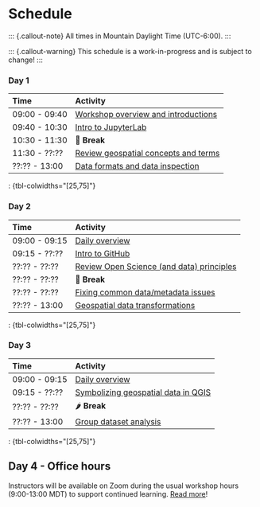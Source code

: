 # Schedule

::: {.callout-note}
All times in Mountain Daylight Time (UTC-6:00).
:::

::: {.callout-warning}
This schedule is a work-in-progress and is subject to change!
:::


### Day 1

| Time          | Activity         |
| :------------ | :--------------- |
| 09:00 - 09:40 | [Workshop overview and introductions](materials.md#day-1-overview) |
| 09:40 - 10:30 | [Intro to JupyterLab](materials.md#intro-to-jupyterlab) |
| 10:30 - 11:30 | 🥙 **Break** |
| 11:30 - ??:?? | [Review geospatial concepts and terms](materials.md#review-geospatial-concepts-and-terms) |
| ??:?? - 13:00 | [Data formats and data inspection](materials.md#data-formats-and-data-inspection) |

: {tbl-colwidths="[25,75]"}


### Day 2

| Time          | Activity         |
| :------------ | :--------------- |
| 09:00 - 09:15 | [Daily overview](materials.md#day-2-overview) |
| 09:15 - ??:?? | [Intro to GitHub](materials.md#intro-to-github) |
| ??:?? - ??:?? | [Review Open Science (and data) principles](materials.md#review-open-science-and-data-principles) |
| ??:?? - ??:?? | 🍜 **Break** |
| ??:?? - ??:?? | [Fixing common data/metadata issues](materials.md#fixing-common-datametadata-issues) |
| ??:?? - 13:00 | [Geospatial data transformations](materials.md#geospatial-data-transformations) |

: {tbl-colwidths="[25,75]"}

<!-- TODO:
* Homework? Think about how you could perform an analysis with your chosen dataset
* Is the lecture/discussion part of the morning too long? Can we break it up with
  exercises?
-->


### Day 3

| Time          | Activity         |
| :------------ | :--------------- |
| 09:00 - 09:15 | [Daily overview](materials.md#day-3-overview) |
| 09:15 - ??:?? | [Symbolizing geospatial data in QGIS](materials.md#symbolizing-geospatial-data-in-qgis) |
| ??:?? - ??:?? | 🌶️ **Break** |
| ??:?? - 13:00 | [Group dataset analysis](materials.md#group-dataset-analysis) |

: {tbl-colwidths="[25,75]"}


## Day 4 - Office hours

Instructors will be available on Zoom during the usual workshop hours (9:00-13:00 MDT)
to support continued learning. [Read more](materials.md#office-hours)!

